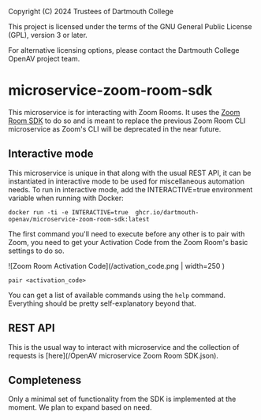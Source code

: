 Copyright (C) 2024 Trustees of Dartmouth College

This project is licensed under the terms of the GNU General Public License (GPL), version 3 or later.

For alternative licensing options, please contact the Dartmouth College OpenAV project team.

# microservice-zoom-room-sdk

This microservice is for interacting with Zoom Rooms. It uses the [Zoom Room SDK](https://marketplacefront.zoom.us/sdk/zrc/index.html) to do so and is meant to replace the previous Zoom Room CLI microservice as Zoom's CLI will be deprecated in the near future.

## Interactive mode

This microservice is unique in that along with the usual REST API, it can be instantiated in interactive mode to be used for miscellaneous automation needs. To run in interactive mode, add the INTERACTIVE=true environment variable when running with Docker:

```docker run -ti -e INTERACTIVE=true  ghcr.io/dartmouth-openav/microservice-zoom-room-sdk:latest```

The first command you'll need to execute before any other is to pair with Zoom, you need to get your Activation Code from the Zoom Room's basic settings to do so.

![Zoom Room Activation Code](/activation_code.png | width=250 )

```pair <activation_code>```

You can get a list of available commands using the `help` command. Everything should be pretty self-explanatory beyond that.


## REST API

This is the usual way to interact with microservice and the collection of requests is [here](/OpenAV microservice Zoom Room SDK.json).


## Completeness

Only a minimal set of functionality from the SDK is implemented at the moment. We plan to expand based on need.
